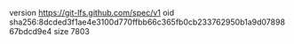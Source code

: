 version https://git-lfs.github.com/spec/v1
oid sha256:8dcded3f1ae4e3100d770ffbb66c365fb0cb233762950b1a9d0789867bdcd9e4
size 7803

